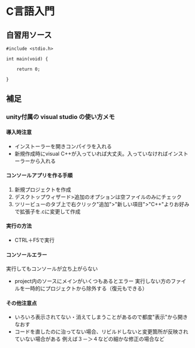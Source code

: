 # C言語入門

## 自習用ソース
~~~
#include <stdio.h>

int main(void) {
	
	return 0;

}
~~~



## 補足

### unity付属の visual studio の使い方メモ
#### 導入時注意
+ インストーラーを開きコンパイラを入れる
+ 新規作成時にvisual C++が入っていれば大丈夫。入っていなければインストーラーから入れる

#### コンソールアプリを作る手順
1. 新規プロジェクトを作成
2. デスクトップウィザード>追加のオプションは空ファイルのみにチェック
3. ツリービューのタブ上で右クリック"追加">"新しい項目">"C++"よりお好みで拡張子を.cに変更して作成

#### 実行の方法
+ CTRL＋F5で実行

#### コンソールエラー
実行してもコンソールが立ち上がらない
+ project内のソースにメインがいくつもあるとエラー
実行しない方のファイルを一時的にプロジェクトから除外する（復元もできる）

#### その他注意点
+ いろいろ表示されてない・消えてしまうことがあるので都度"表示"から開きなおす
+ コードを直したのに治ってない場合、リビルドしないと変更箇所が反映されていない場合がある
例えば３－＞４などの細かな修正の場合など
